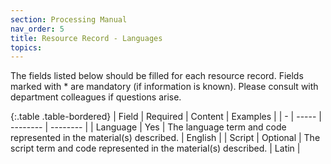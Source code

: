 ```yaml
---
section: Processing Manual
nav_order: 5
title: Resource Record - Languages
topics: 
---
```


The fields listed below should be filled for each resource record. Fields marked with * are mandatory (if information is known). Please consult with department colleagues if questions arise.

{:.table .table-bordered}
| Field | Required | Content | Examples |
| - | ----- | -------- | -------- |
| Language | Yes | The language term and code represented in the material(s) described. | English |
| Script | Optional | The script term and code represented in the material(s) described. | Latin |


